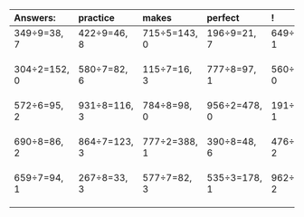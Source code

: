 | Answers: | practice | makes | perfect | ! |
| :--- | :--- | :--- | :--- | :--- |
| 349÷9=38, 7 | 422÷9=46, 8 | 715÷5=143, 0 | 196÷9=21, 7 | 649÷4=162, 1 | 
|   |   |   |   |   | 
|   |   |   |   |   | 
|   |   |   |   |   | 
| 304÷2=152, 0 | 580÷7=82, 6 | 115÷7=16, 3 | 777÷8=97, 1 | 560÷5=112, 0 | 
|   |   |   |   |   | 
|   |   |   |   |   | 
|   |   |   |   |   | 
| 572÷6=95, 2 | 931÷8=116, 3 | 784÷8=98, 0 | 956÷2=478, 0 | 191÷5=38, 1 | 
|   |   |   |   |   | 
|   |   |   |   |   | 
|   |   |   |   |   | 
| 690÷8=86, 2 | 864÷7=123, 3 | 777÷2=388, 1 | 390÷8=48, 6 | 476÷3=158, 2 | 
|   |   |   |   |   | 
|   |   |   |   |   | 
|   |   |   |   |   | 
| 659÷7=94, 1 | 267÷8=33, 3 | 577÷7=82, 3 | 535÷3=178, 1 | 962÷6=160, 2 | 
|   |   |   |   |   | 
|   |   |   |   |   | 
|   |   |   |   |   | 
